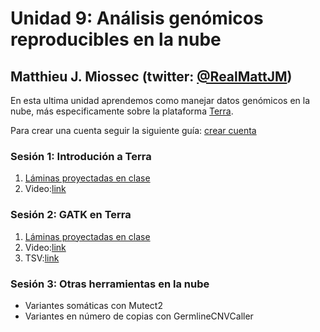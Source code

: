 # Unidad 9: Análisis genómicos reproducibles en la nube #
## Matthieu J. Miossec (twitter: [@RealMattJM](https://twitter.com/RealMattJM)) ##

En esta ultima unidad aprendemos como manejar datos genómicos en la nube, más especificamente sobre la plataforma [Terra](https://app.terra.bio).

Para crear una cuenta seguir la siguiente guía: [crear cuenta](crear_cuenta_Terra.pdf)


### Sesión 1: Introdución a Terra ###

1. [Láminas proyectadas en clase](Intro_Terra.pdf)
2. Video:[link](https://youtu.be/YHvqfeCIerU)

### Sesión 2: GATK en Terra ###

1. [Láminas proyectadas en clase](GATK_mejores_practicas.pdf)
2. Video:[link](https://youtu.be/RrEw5D75kXE)
3. TSV:[link](TerraDemo.tsv)

### Sesión 3: Otras herramientas en la nube ###

* Variantes somáticas con Mutect2
* Variantes en número de copias con GermlineCNVCaller
